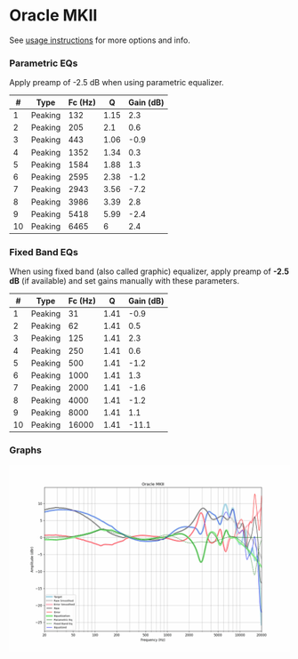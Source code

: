 # Oracle MKII
See [usage instructions](https://github.com/jaakkopasanen/AutoEq#usage) for more options and info.

### Parametric EQs
Apply preamp of -2.5 dB when using parametric equalizer.

|   # | Type    |   Fc (Hz) |    Q |   Gain (dB) |
|-----|---------|-----------|------|-------------|
|   1 | Peaking |       132 | 1.15 |         2.3 |
|   2 | Peaking |       205 | 2.1  |         0.6 |
|   3 | Peaking |       443 | 1.06 |        -0.9 |
|   4 | Peaking |      1352 | 1.34 |         0.3 |
|   5 | Peaking |      1584 | 1.88 |         1.3 |
|   6 | Peaking |      2595 | 2.38 |        -1.2 |
|   7 | Peaking |      2943 | 3.56 |        -7.2 |
|   8 | Peaking |      3986 | 3.39 |         2.8 |
|   9 | Peaking |      5418 | 5.99 |        -2.4 |
|  10 | Peaking |      6465 | 6    |         2.4 |

### Fixed Band EQs
When using fixed band (also called graphic) equalizer, apply preamp of **-2.5 dB** (if available) and set gains manually with these parameters.

|   # | Type    |   Fc (Hz) |    Q |   Gain (dB) |
|-----|---------|-----------|------|-------------|
|   1 | Peaking |        31 | 1.41 |        -0.9 |
|   2 | Peaking |        62 | 1.41 |         0.5 |
|   3 | Peaking |       125 | 1.41 |         2.3 |
|   4 | Peaking |       250 | 1.41 |         0.6 |
|   5 | Peaking |       500 | 1.41 |        -1.2 |
|   6 | Peaking |      1000 | 1.41 |         1.3 |
|   7 | Peaking |      2000 | 1.41 |        -1.6 |
|   8 | Peaking |      4000 | 1.41 |        -1.2 |
|   9 | Peaking |      8000 | 1.41 |         1.1 |
|  10 | Peaking |     16000 | 1.41 |       -11.1 |

### Graphs
![](./Oracle%20MKII.png)
